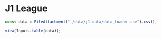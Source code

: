 # J1 League

```js
const data = FileAttachment("./data/j1-data/data_loader.csv").csv();
```

```js
view(Inputs.table(data));
```